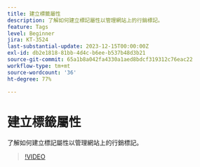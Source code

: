 ```yaml
---
title: 建立標籤屬性
description: 了解如何建立標記屬性以管理網站上的行銷標記。
feature: Tags
level: Beginner
jira: KT-3524
last-substantial-update: 2023-12-15T00:00:00Z
exl-id: db2e1818-81bb-4d4c-b6ee-b537b48d3b21
source-git-commit: 65a1b8a042fa4330a1aed8bdcf319312c76eac22
workflow-type: tm+mt
source-wordcount: '36'
ht-degree: 77%

---
```


# 建立標籤屬性

了解如何建立標記屬性以管理網站上的行銷標記。

>[!VIDEO](https://video.tv.adobe.com/v/28727/?learn=on)
